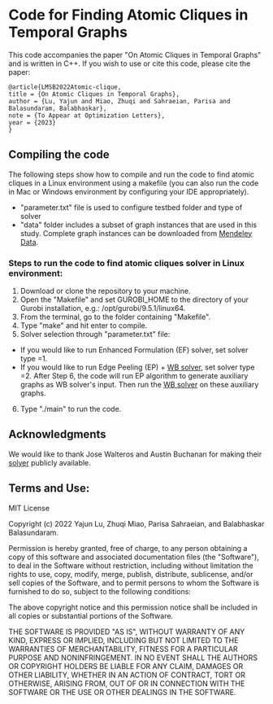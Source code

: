 # Code for Finding Atomic Cliques in Temporal Graphs


This code accompanies the paper "On Atomic Cliques in Temporal Graphs" and is written in C++. If you wish to use or cite this code, please cite the paper: 

    @article{LMSB2022Atomic-clique, 
  	title = {On Atomic Cliques in Temporal Graphs}, 
  	author = {Lu, Yajun and Miao, Zhuqi and Sahraeian, Parisa and Balasundaram, Balabhaskar}, 
	note = {To Appear at Optimization Letters},
  	year = {2023}
	}



## Compiling the code
The following steps show how to compile and run the code to find atomic cliques in a Linux environment using a makefile (you can also run the code in Mac or Windows environment by configuring your IDE appropriately). 

- "parameter.txt" file is used to configure testbed folder and type of solver
- "data" folder includes a subset of graph instances that are used in this study. Complete graph instances can be downloaded from [Mendeley Data](https://data.mendeley.com/datasets/sj2jzztv4z/1).


### Steps to run the code to find atomic cliques solver in Linux environment:
1. Download or clone the repository to your machine.
2. Open the "Makefile" and set GUROBI_HOME to the directory of your Gurobi installation, e.g.: /opt/gurobi/9.5.1/linux64.
3. From the terminal, go to the folder containing "Makefile".
4. Type "make" and hit enter to compile. 
5. Solver selection through "parameter.txt" file:
- If you would like to run Enhanced Formulation (EF) solver, set solver type =1.
- If you would like to run Edge Peeling (EP) + [WB solver](https://github.com/jwalteros/dOmega), set solver type =2. After Step 6, the code will run EP algorithm to generate auxiliary graphs as WB solver's input. Then run the [WB solver](https://github.com/jwalteros/dOmega) on these auxiliary graphs.
6. Type "./main" to run the code.


## Acknowledgments
We would like to thank Jose Walteros and Austin Buchanan for making their [solver](https://github.com/jwalteros/dOmega) publicly available.


## Terms and Use:

MIT License

Copyright (c) 2022 Yajun Lu, Zhuqi Miao, Parisa Sahraeian, and Balabhaskar Balasundaram.

Permission is hereby granted, free of charge, to any person obtaining a copy of this software and associated documentation files (the "Software"), to deal in the Software without restriction, including without limitation the rights to use, copy, modify, merge, publish, distribute, sublicense, and/or sell copies of the Software, and to permit persons to whom the Software is furnished to do so, subject to the following conditions:

The above copyright notice and this permission notice shall be included in all copies or substantial portions of the Software.

THE SOFTWARE IS PROVIDED "AS IS", WITHOUT WARRANTY OF ANY KIND, EXPRESS OR IMPLIED, INCLUDING BUT NOT LIMITED TO THE WARRANTIES OF MERCHANTABILITY, FITNESS FOR A PARTICULAR PURPOSE AND NONINFRINGEMENT. IN NO EVENT SHALL THE AUTHORS OR COPYRIGHT HOLDERS BE LIABLE FOR ANY CLAIM, DAMAGES OR OTHER LIABILITY, WHETHER IN AN ACTION OF CONTRACT, TORT OR OTHERWISE, ARISING FROM, OUT OF OR IN CONNECTION WITH THE SOFTWARE OR THE USE OR OTHER DEALINGS IN THE SOFTWARE.
